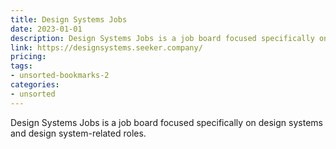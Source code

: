 ```yaml
---
title: Design Systems Jobs
date: 2023-01-01
description: Design Systems Jobs is a job board focused specifically on design systems and design system-related roles.
link: https://designsystems.seeker.company/
pricing: 
tags: 
- unsorted-bookmarks-2 
categories: 
- unsorted 
---
```


Design Systems Jobs is a job board focused specifically on design systems and design system-related roles.
